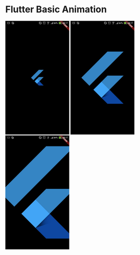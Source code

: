 # Flutter Basic Animation

<img src="static/img.jpg" width="200">
<img src="static/img2.jpg" width="200">
<img src="static/img3.jpg" width="200">